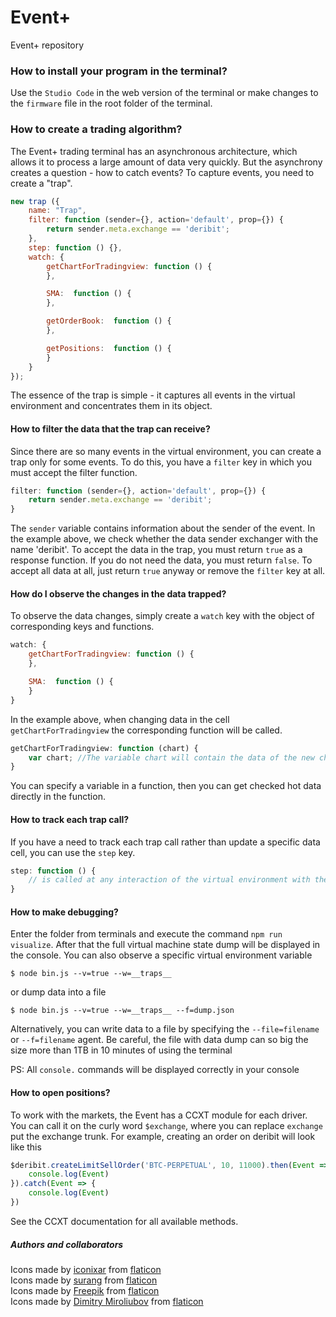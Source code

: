 # Event+

Event+ repository

### How to install your program in the terminal?

Use the `Studio Code` in the web version of the terminal or make changes to the `firmware` file in the root folder of the terminal. 

### How to create a trading algorithm?

The Event+ trading terminal has an asynchronous architecture, which allows it to process a large amount of data very quickly. But the asynchrony creates a question - how to catch events? To capture events, you need to create a "trap".

```javascript
new trap ({
    name: "Trap",
    filter: function (sender={}, action='default', prop={}) {
        return sender.meta.exchange == 'deribit';
    },
    step: function () {},
    watch: {
        getChartForTradingview: function () {
        },

        SMA:  function () {
        },

        getOrderBook:  function () {
        },

        getPositions:  function () {
        }
    }
});
```

The essence of the trap is simple - it captures all events in the virtual environment and concentrates them in its object.

#### How to filter the data that the trap can receive?
Since there are so many events in the virtual environment, you can create a trap only for some events. To do this, you have a `filter` key in which you must accept the filter function. 

```javascript
filter: function (sender={}, action='default', prop={}) {
    return sender.meta.exchange == 'deribit';
}
```

The `sender` variable contains information about the sender of the event. In the example above, we check whether the data sender exchanger with the name 'deribit'.
To accept the data in the trap, you must return `true` as a response function. If you do not need the data, you must return `false`. To accept all data at all, just return `true` anyway or remove the `filter` key at all.

#### How do I observe the changes in the data trapped?
To observe the data changes, simply create a `watch` key with the object of corresponding keys and functions.

```javascript
watch: {
    getChartForTradingview: function () {
    },

    SMA:  function () {
    }
}
```
In the example above, when changing data in the cell `getChartForTradingview` the corresponding function will be called. 

```javascript
getChartForTradingview: function (chart) {
    var chart; //The variable chart will contain the data of the new chart
}
```
You can specify a variable in a function, then you can get checked hot data directly in the function. 

#### How to track each trap call?
If you have a need to track each trap call rather than update a specific data cell, you can use the `step` key.
```javascript
step: function () {
    // is called at any interaction of the virtual environment with the trap 
}
```

#### How to make debugging?
Enter the folder from terminals and execute the command `npm run visualize`. After that the full virtual machine state dump will be displayed in the console. 
You can also observe a specific virtual environment variable
``` shell script
$ node bin.js --v=true --w=__traps__  
```

or dump data into a file

``` shell script
$ node bin.js --v=true --w=__traps__ --f=dump.json
```
Alternatively, you can write data to a file by specifying the `--file=filename` or `--f=filename` agent. Be careful, the file with data dump can so big the size more than 1TB in 10 minutes of using the terminal

PS: All `console.` commands will be displayed correctly in your console

#### How to open positions?
To work with the markets, the Event has a CCXT module for each driver. You can call it on the curly word `$exchange`, where you can replace `exchange` put the exchange trunk. For example, creating an order on deribit will look like this
```javascript
$deribit.createLimitSellOrder('BTC-PERPETUAL', 10, 11000).then(Event => {
    console.log(Event)
}).catch(Event => {
    console.log(Event)
})
```
See the CCXT documentation for all available methods.

##### Authors and collaborators 
Icons made by [iconixar](https://www.flaticon.com/authors/iconixar) from [flaticon](https://www.flaticon.com/)  
Icons made by [surang](https://www.flaticon.com/free-icon/pcb_2399658?term=processor&page=2&position=1) from [flaticon](https://www.flaticon.com/)  
Icons made by [Freepik](https://www.flaticon.com/authors/freepik) from [flaticon](https://www.flaticon.com/)  
Icons made by [Dimitry Miroliubov](https://www.flaticon.com/free-icon/money-bag_639364?term=bank&page=1&position=28) from [flaticon](https://www.flaticon.com/)
